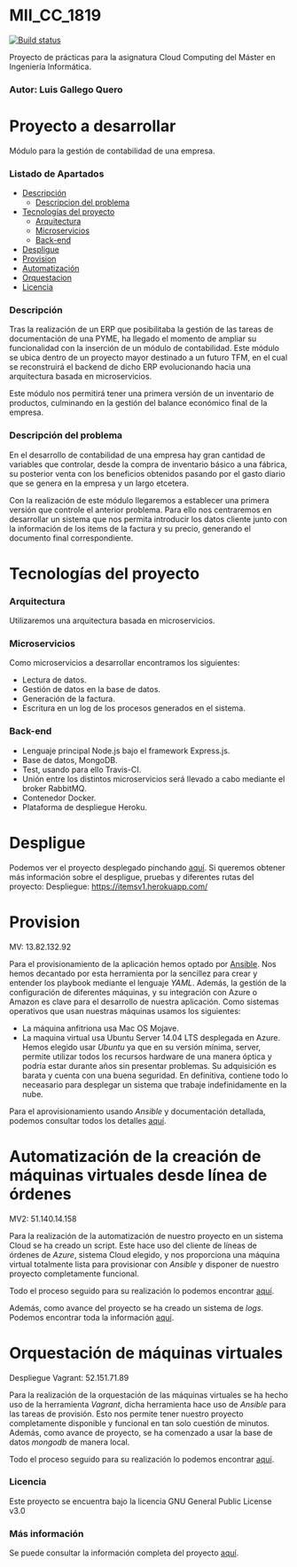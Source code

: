 # MII_CC_1819

[![Build status](https://travis-ci.com/luiisgallego/MII_CC_1819.svg?branch=master)](https://travis-ci.com/luiisgallego/MII_CC_1819)

Proyecto de prácticas para la asignatura Cloud Computing del Máster en Ingeniería Informática.

### Autor: Luis Gallego Quero

# Proyecto a desarrollar

Módulo para la gestión de contabilidad de una empresa.

### Listado de Apartados

- [Descripción](#descripcion)
    - [Descripcion del problema](#descipcion_problema)
- [Tecnologías del proyecto](#tecnologias)
    - [Arquitectura](#arquitectura)
    - [Microservicios](#microservicios)
    - [Back-end](#back_end)
- [Despligue](#despligue)
- [Provision](#provision)
- [Automatización](#automatizacion)
- [Orquestacion](#orquestacion)
- [Licencia](#licencia)

### Descripción <a name="descripcion"></a>

Tras la realización de un ERP que posibilitaba la gestión de las tareas de documentación de una PYME, ha llegado el momento de ampliar su funcionalidad con la inserción de un módulo de contabilidad. Este módulo se ubica dentro de un proyecto mayor destinado a un futuro TFM, en el cual se reconstruirá el backend de dicho ERP evolucionando hacia una arquitectura basada en microservicios. 

Este módulo nos permitirá tener una primera versión de un inventario de productos, culminando en la gestión del balance económico final de la empresa.

### Descripción del problema <a name="descipcion_problema"></a>

En el desarrollo de contabilidad de una empresa hay gran cantidad de variables que controlar, desde la compra de inventario básico a una fábrica, su posterior venta con los beneficios obtenidos pasando por el gasto diario que se genera en la empresa y un largo etcetera.

Con la realización de este módulo llegaremos a establecer una primera versión que controle el anterior problema. Para ello nos centraremos en desarrollar un sistema que nos permita introducir los datos cliente junto con la información de los items de la factura y su precio, generando el documento final correspondiente. 

# Tecnologías del proyecto <a name="tecnologias"></a>

### Arquitectura <a name="arquitectura"></a>

Utilizaremos una arquitectura basada en microservicios. 

### Microservicios <a name="microservicios"></a>

Como microservicios a desarrollar encontramos los siguientes:

- Lectura de datos. 
- Gestión de datos en la base de datos.
- Generación de la factura.
- Escritura en un log de los procesos generados en el sistema.

### Back-end <a name="back_end"></a>

- Lenguaje principal Node.js bajo el framework Express.js. 
- Base de datos, MongoDB. 
- Test, usando para ello Travis-CI. 
- Unión entre los distintos microservicios será llevado a cabo mediante el broker RabbitMQ.
- Contenedor Docker. 
- Plataforma de despliegue Heroku.

# Despligue <a name="despliegue"></a>

Podemos ver el proyecto desplegado pinchando [aquí](https://itemsv1.herokuapp.com/). Si queremos obtener más información sobre el despligue, pruebas y diferentes rutas del proyecto: 
Despliegue: https://itemsv1.herokuapp.com/

# Provision <a name="provision"></a>

MV: 13.82.132.92

Para el provisionamiento de la aplicación hemos optado por [Ansible](https://www.ansible.com/). Nos hemos decantado por esta herramienta por la sencillez para crear y entender los playbook mediante el lenguaje *YAML*. Además, la gestión de la configuración de diferentes máquinas, y su integración con Azure o Amazon es clave para el desarrollo de nuestra aplicación. Como sistemas operativos que usan nuestras máquinas usamos los siguientes:

- La máquina anfitriona usa Mac OS Mojave.
- La maquina virtual usa Ubuntu Server 14.04 LTS desplegada en Azure. Hemos elegido usar *Ubuntu* ya que en su versión mínima, server, permite utilizar todos los recursos hardware de una manera óptica y podría estar durante años sin presentar problemas. Su adquisición es barata y cuenta con una buena seguridad. En definitiva, contiene todo lo neceasario para desplegar un sistema que trabaje indefinidamente en la nube.

Para el aprovisionamiento usando *Ansible* y documentación detallada, podemos consultar todos los detalles [aquí](https://github.com/luiisgallego/MII_CC_1819/blob/master/provision).

# Automatización de la creación de máquinas virtuales desde línea de órdenes <a name="automatizacion"></a>

MV2: 51.140.14.158

Para la realización de la automatización de nuestro proyecto en un sistema Cloud se ha creado un script. Este hace uso del cliente de líneas de órdenes de *Azure*, sistema Cloud elegido, y nos proporciona una máquina virtual totalmente lista para provisionar con *Ansible* y disponer de nuestro proyecto completamente funcional. 

Todo el proceso seguido para su realización lo podemos encontrar [aquí](https://github.com/luiisgallego/MII_CC_1819/blob/master/docs/automaticacionMV.md).

Además, como avance del proyecto se ha creado un sistema de *logs*. Podemos encontrar toda la información [aquí](https://github.com/luiisgallego/MII_CC_1819/blob/master/docs/logs.md).

# Orquestación de máquinas virtuales <a name="orquestacion"></a>

Despliegue Vagrant: 52.151.71.89

Para la realización de la orquestación de las máquinas virtuales se ha hecho uso de la herramienta *Vagrant*, dicha herramienta hace uso de *Ansible* para las tareas de provisión. Esto nos permite tener nuestro proyecto completamente disponible y funcional en tan solo cuestión de minutos. Además, como avance de proyecto, se ha comenzado a usar la base de datos *mongodb* de manera local.

Todo el proceso seguido para su realización lo podemos encontrar [aquí](https://github.com/luiisgallego/MII_CC_1819/blob/master/orquestacion).

### Licencia <a name="licencia"></a>

Este proyecto se encuentra bajo la licencia GNU General Public License v3.0

### Más información

Se puede consultar la información completa del proyecto [aquí](https://luiisgallego.github.io/MII_CC_1819/).

